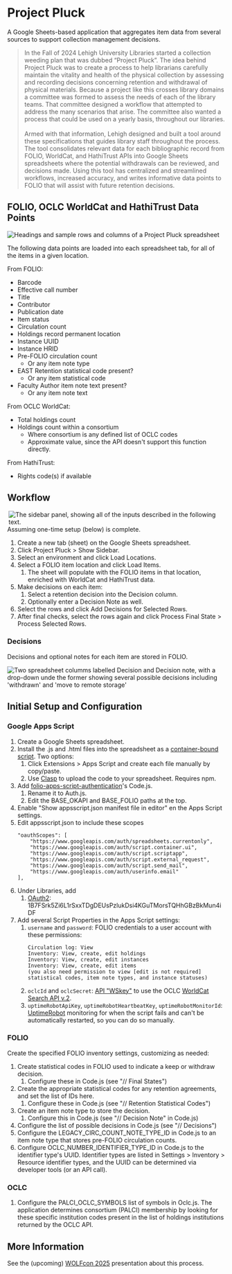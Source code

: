 # Project Pluck

A Google Sheets-based application that aggregates item data from several sources to support collection management decisions.

> In the Fall of 2024 Lehigh University Libraries started a collection weeding plan that was dubbed “Project Pluck”. The idea behind Project Pluck was to create a process to help librarians carefully maintain the vitality and health of the physical collection by assessing and recording decisions concerning retention and withdrawal of physical materials. Because a project like this crosses library domains a committee was formed to assess the needs of each of the library teams. That committee designed a workflow that attempted to address the many scenarios that arise. The committee also wanted a process that could be used on a yearly basis, throughout our libraries. <br><br>
Armed with that information, Lehigh designed and built a tool around these specifications that guides library staff throughout the process. The tool consolidates relevant data for each bibliographic record from FOLIO, WorldCat, and HathiTrust APIs into Google Sheets spreadsheets where the potential withdrawals can be reviewed, and decisions made.  Using this tool has centralized and streamlined workflows, increased accuracy, and writes informative data points to FOLIO that will assist with future retention decisions.

## FOLIO, OCLC WorldCat and HathiTrust Data Points

<img src="readme/example-data.png" alt="Headings and sample rows and columns of a Project Pluck spreadsheet">

The following data points are loaded into each spreadsheet tab, for all of the items in a given location.

From FOLIO:
- Barcode
- Effective call number
- Title
- Contributor
- Publication date
- Item status
- Circulation count
- Holdings record permanent location
- Instance UUID
- Instance HRID
- Pre-FOLIO circulation count
    - Or any item note type
- EAST Retention statistical code present?
    - Or any item statistical code
- Faculty Author item note text present?
    - Or any item note text

From OCLC WorldCat:
- Total holdings count
- Holdings count within a consortium
    - Where consortium is any defined list of OCLC codes
    - Approximate value, since the API doesn't support this function directly.

From HathiTrust:
- Rights code(s) if available

## Workflow

<img align="right" src="readme/sidebar.png" alt="The sidebar panel, showing all of the inputs described in the following text.">
Assuming one-time setup (below) is complete.

1. Create a new tab (sheet) on the Google Sheets spreadsheet.
1. Click Project Pluck > Show Sidebar.
1. Select an environment and click Load Locations.
1. Select a FOLIO item location and click Load Items.
    1. The sheet will populate with the FOLIO items in that location, enriched with WorldCat and HathiTrust data.
1. Make decisions on each item:
    1. Select a retention decision into the Decision column.
    1. Optionally enter a Decision Note as well.
1. Select the rows and click Add Decisions for Selected Rows.
1. After final checks, select the rows again and click Process Final State > Process Selected Rows.


### Decisions

Decisions and optional notes for each item are stored in FOLIO.

<img src="readme/decisions.png" alt="Two spreadsheet columms labelled Decision and Decision note, with a drop-down unde the former showing several possible decisions including 'withdrawn' and 'move to remote storage'">


## Initial Setup and Configuration

### Google Apps Script

1. Create a Google Sheets spreadsheet.
1. Install the .js and .html files into the spreadsheet as a [container-bound script](https://developers.google.com/apps-script/guides/bound).  Two options:
    1. Click Extensions > Apps Script and create each file manually by copy/paste.
    1. Use [Clasp](https://developers.google.com/apps-script/guides/clasp) to upload the code to your spreadsheet.  Requires npm.
1. Add [folio-apps-script-authentication](https://github.com/lehigh-university-libraries/folio-apps-script-authentication/blob/main/Code.js)'s Code.js.
    1. Rename it to Auth.js.
    1. Edit the BASE_OKAPI and BASE_FOLIO paths at the top.
1. Enable "Show appsscript.json manifest file in editor" en the Apps Script settings.
1. Edit appsscript.json to include these scopes
    ```
    "oauthScopes": [
        "https://www.googleapis.com/auth/spreadsheets.currentonly",
        "https://www.googleapis.com/auth/script.container.ui",
        "https://www.googleapis.com/auth/script.scriptapp",
        "https://www.googleapis.com/auth/script.external_request",
        "https://www.googleapis.com/auth/script.send_mail",
        "https://www.googleapis.com/auth/userinfo.email"
    ],
    ```
1. Under Libraries, add
    1. [OAuth2](https://github.com/googleworkspace/apps-script-oauth2): 1B7FSrk5Zi6L1rSxxTDgDEUsPzlukDsi4KGuTMorsTQHhGBzBkMun4iDF
1. Add several Script Properties in the Apps Script settings:
    1. `username` and `password`: FOLIO credentials to a user account with these permissions:
        ```
        Circulation log: View
        Inventory: View, create, edit holdings
        Inventory: View, create, edit instances
        Inventory: View, create, edit items
        (you also need permission to view [edit is not required] statistical codes, item note types, and instance statuses)
        ```
    1. `oclcId` and `oclcSecret`: [API "WSkey"](https://www.oclc.org/developer/api/keys.en.html) to use the OCLC [WorldCat Search API v.2](https://developer.api.oclc.org/wcv2).
    1. `uptimeRobotApiKey`, `uptimeRobotHeartbeatKey`, `uptimeRobotMonitorId`: [UptimeRobot](https://uptimerobot.com/) monitoring for when the script fails and can't be automatically restarted, so you can do so manually.

### FOLIO

Create the specified FOLIO inventory settings, customizing as needed:

1. Create statistical codes in FOLIO used to indicate a keep or withdraw decision.
    1. Configure these in Code.js (see "// Final States")
1. Create the appropriate statistical codes for any retention agreements, and set the list of IDs here.
    1. Configure these in Code.js (see "// Retention Statistical Codes")
1. Create an item note type to store the decision.
    1. Configure this in Code.js (see "// Decision Note" in Code.js)
1. Configure the list of possible decisions in Code.js (see "// Decisions")
1. Configure the LEGACY_CIRC_COUNT_NOTE_TYPE_ID in Code.js to an item note type that stores pre-FOLIO circulation counts.
1. Configure OCLC_NUMBER_IDENTIFIER_TYPE_ID in Code.js to the identifier type's UUID.  Identifier types are listed in Settings > Inventory > Resource identifier types, and the UUID can be determined via developer tools (or an API call).

### OCLC

1. Configure the PALCI_OCLC_SYMBOLS list of symbols in Oclc.js.  The application determines consortium (PALCI) membership by looking for these specific institution codes present in the list of holdings institutions returned by the OCLC API.


## More Information

See the (upcoming) [WOLFcon 2025](https://wolfcon2025.sched.com/) presentation about this process.
